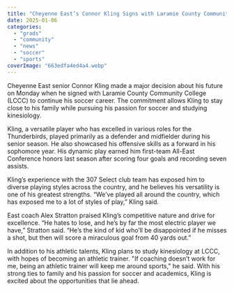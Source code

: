 ```yaml
---
title: "Cheyenne East’s Connor Kling Signs with Laramie County Community College to Continue Soccer Career"
date: 2025-01-06
categories: 
  - "grads"
  - "community"
  - "news"
  - "soccer"
  - "sports"
coverImage: "663edfa4ed4a4.webp"
---
```


Cheyenne East senior Connor Kling made a major decision about his future on Monday when he signed with Laramie County Community College (LCCC) to continue his soccer career. The commitment allows Kling to stay close to his family while pursuing his passion for soccer and studying kinesiology.

Kling, a versatile player who has excelled in various roles for the Thunderbirds, played primarily as a defender and midfielder during his senior season. He also showcased his offensive skills as a forward in his sophomore year. His dynamic play earned him first-team All-East Conference honors last season after scoring four goals and recording seven assists.

Kling’s experience with the 307 Select club team has exposed him to diverse playing styles across the country, and he believes his versatility is one of his greatest strengths. “We’ve played all around the country, which has exposed me to a lot of styles of play,” Kling said.

East coach Alex Stratton praised Kling’s competitive nature and drive for excellence. “He hates to lose, and he’s by far the most electric player we have,” Stratton said. “He’s the kind of kid who’ll be disappointed if he misses a shot, but then will score a miraculous goal from 40 yards out.”

In addition to his athletic talents, Kling plans to study kinesiology at LCCC, with hopes of becoming an athletic trainer. "If coaching doesn’t work for me, being an athletic trainer will keep me around sports," he said. With his strong ties to family and his passion for soccer and academics, Kling is excited about the opportunities that lie ahead.
